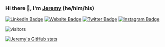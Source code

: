 ### Hi there 👋, I'm <a href="https://jayteapea.com" target="_blank">Jeremy</a> (he/him/his)

[![Linkedin Badge](https://img.shields.io/badge/-LinkedIn-0e76a8?style=flat-square&logo=Linkedin&logoColor=white)](https://www.linkedin.com/in/jeremy-patterson-051ab6161/)
[![Website Badge](https://img.shields.io/badge/Website-3b5998?style=flat-square&logo=google-chrome&logoColor=white)](https://jayteapea.com)
[![Twitter Badge](https://img.shields.io/badge/-Twitter-00acee?style=flat-square&logo=Twitter&logoColor=white)](https://twitter.com/jrmypttrsn)
[![Instagram Badge](https://img.shields.io/badge/-Instagram-e4405f?style=flat-square&logo=Instagram&logoColor=white)](https://instagram.com/jrmypttrsn/)

![visitors](https://visitor-badge.glitch.me/badge?page_id=jrmypttrsn)

[![Jeremy's GitHub stats](https://github-readme-stats.vercel.app/api?username=jrmypttrsn)](https://github.com/anuraghazra/github-readme-stats)


<!--
**jrmypttrsn/jrmypttrsn** is a ✨ _special_ ✨ repository because its `README.md` (this file) appears on your GitHub profile.

Here are some ideas to get you started:

- 🔭 I’m currently working on ...
- 🌱 I’m currently learning ...
- 👯 I’m looking to collaborate on ...
- 🤔 I’m looking for help with ...
- 💬 Ask me about ...
- 📫 How to reach me: ...
- 😄 Pronouns: ...
- ⚡ Fun fact: ...
-->
